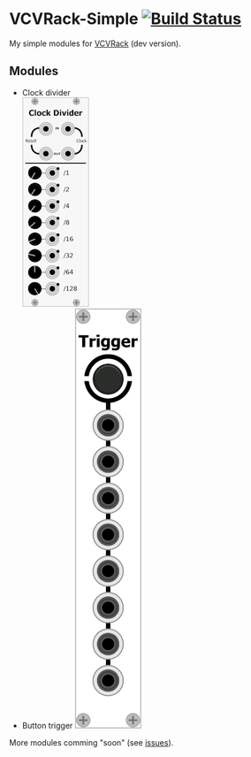# VCVRack-Simple [![Build Status](https://travis-ci.org/IohannRabeson/VCVRack-Simple.svg?branch=master)](https://travis-ci.org/IohannRabeson/VCVRack-Simple)
My simple modules for [VCVRack](https://github.com/VCVRack/Rack) (dev version).

## Modules

 - Clock divider  
  ![clock_divider_screenshot](screenshots/clock_divider.png)
 - Button trigger
  ![button_trigger_screenshot](screenshots/button_trigger.png)
 
 More modules comming "soon" (see [issues](https://github.com/IohannRabeson/VCVRack-Simple/issues)).
